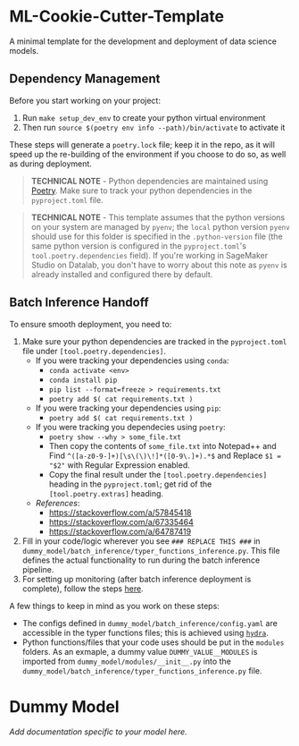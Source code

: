 # ML-Cookie-Cutter-Template

A minimal template for the development and deployment of data science models.

## Dependency Management
Before you start working on your project: 
1. Run `make setup_dev_env` to create your python virtual environment
2. Then run `source $(poetry env info --path)/bin/activate` to activate it 

These steps will generate a `poetry.lock` file; keep it in the repo, as it will speed up the re-building of the environment if you choose to do so, as well as during deployment.

> **TECHNICAL NOTE** - Python dependencies are maintained using [Poetry](https://python-poetry.org/). Make sure to track your python dependencies in the `pyproject.toml` file.

> **TECHNICAL NOTE** - This template assumes that the python versions on your system are managed by `pyenv`; the `local` python version `pyenv` should use for this folder is specified in the `.python-version` file (the same python version is configured in the `pyproject.toml`'s `tool.poetry.dependencies` field). If you're working in SageMaker Studio on Datalab, you don't have to worry about this note as `pyenv` is already installed and configured there by default.

## Batch Inference Handoff
To ensure smooth deployment, you need to:
1. Make sure your python dependencies are tracked in the `pyproject.toml` file under `[tool.poetry.dependencies]`.
    - If you were tracking your dependencies using `conda`:
        - `conda activate <env>`
        - `conda install pip`
        - `pip list --format=freeze > requirements.txt`
        - `poetry add $( cat requirements.txt )`
    - If you were tracking your dependencies using `pip`:
        - `poetry add $( cat requirements.txt )`
    - If you were tracking you dependecies using `poetry`:
        - `poetry show --why > some_file.txt`
        - Then copy the contents of `some_file.txt` into Notepad++ and Find `^([a-z0-9-]+)[\s\(\)\!]*([0-9\.]+).*$` and Replace `$1 = "$2"` with Regular Expression enabled.
        - Copy the final result under the `[tool.poetry.dependencies]` heading in the `pyproject.toml`; get rid of the `[tool.poetry.extras]` heading.
    - *References*:
        - https://stackoverflow.com/a/57845418
        - https://stackoverflow.com/a/67335464
        - https://stackoverflow.com/a/64787419
2. Fill in your code/logic wherever you see `### REPLACE THIS ###` in `dummy_model/batch_inference/typer_functions_inference.py`. This file defines the actual functionality to run during the batch inference pipeline.
3. For setting up monitoring (after batch inference deployment is complete), follow the steps [here](https://github.com/DTS-GDA-BI-Platform/GENERATOR-batch-inference-processing-containers/tree/main/%7B%7B%20cookiecutter.project_name%20%7D%7D/%7B%7B%20cookiecutter.project_slug%20%7D%7D-monitoring/code).

A few things to keep in mind as you work on these steps:
- The configs defined in `dummy_model/batch_inference/config.yaml` are accessible in the typer functions files; this is achieved using [`hydra`](https://hydra.cc/docs/intro/).
- Python functions/files that your code uses should be put in the `modules` folders. As an exmaple, a dummy value `DUMMY_VALUE__MODULES` is imported from `dummy_model/modules/__init__.py` into the `dummy_model/batch_inference/typer_functions_inference.py` file.

# Dummy Model
*Add documentation specific to your model here.*
